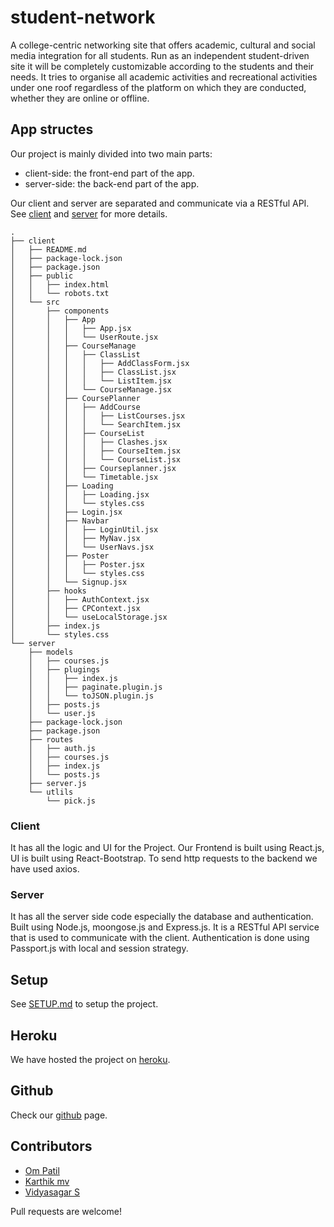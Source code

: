 # student-network

A college-centric networking site that offers academic, cultural and social media integration for all students. Run as an independent student-driven site it will be completely customizable according to the students and their needs. It tries to organise all academic activities and recreational activities under one roof regardless of the platform on which they are conducted, whether they are online or offline.

## App structes

Our project is mainly divided into two main parts:

- client-side: the front-end part of the app.
- server-side: the back-end part of the app.

Our client and server are separated and communicate via a RESTful API.
See [client](./Client/README.md) and [server](./Client/README.md) for more details.

```
.
├── client
│   ├── README.md
│   ├── package-lock.json
│   ├── package.json
│   ├── public
│   │   ├── index.html
│   │   └── robots.txt
│   └── src
│       ├── components
│       │   ├── App
│       │   │   ├── App.jsx
│       │   │   └── UserRoute.jsx
│       │   ├── CourseManage
│       │   │   ├── ClassList
│       │   │   │   ├── AddClassForm.jsx
│       │   │   │   ├── ClassList.jsx
│       │   │   │   └── ListItem.jsx
│       │   │   └── CourseManage.jsx
│       │   ├── CoursePlanner
│       │   │   ├── AddCourse
│       │   │   │   ├── ListCourses.jsx
│       │   │   │   └── SearchItem.jsx
│       │   │   ├── CourseList
│       │   │   │   ├── Clashes.jsx
│       │   │   │   ├── CourseItem.jsx
│       │   │   │   └── CourseList.jsx
│       │   │   ├── Courseplanner.jsx
│       │   │   └── Timetable.jsx
│       │   ├── Loading
│       │   │   ├── Loading.jsx
│       │   │   └── styles.css
│       │   ├── Login.jsx
│       │   ├── Navbar
│       │   │   ├── LoginUtil.jsx
│       │   │   ├── MyNav.jsx
│       │   │   └── UserNavs.jsx
│       │   ├── Poster
│       │   │   ├── Poster.jsx
│       │   │   └── styles.css
│       │   └── Signup.jsx
│       ├── hooks
│       │   ├── AuthContext.jsx
│       │   ├── CPContext.jsx
│       │   └── useLocalStorage.jsx
│       ├── index.js
│       └── styles.css
└── server
    ├── models
    │   ├── courses.js
    │   ├── plugings
    │   │   ├── index.js
    │   │   ├── paginate.plugin.js
    │   │   └── toJSON.plugin.js
    │   ├── posts.js
    │   └── user.js
    ├── package-lock.json
    ├── package.json
    ├── routes
    │   ├── auth.js
    │   ├── courses.js
    │   ├── index.js
    │   └── posts.js
    ├── server.js
    └── utlils
        └── pick.js
```

### Client
It has all the logic and UI for the Project. Our Frontend is built using React.js, UI is built using React-Bootstrap. To send http requests to the backend we have used axios.

### Server
It has all the server side code especially the database and authentication. Built using Node.js, moongose.js and Express.js. It is a RESTful API service that is used to communicate with the client. Authentication is done using Passport.js with local and session strategy.

## Setup
See [SETUP.md](./SETUP.md) to setup the project.

## Heroku
We have hosted the project on [heroku](https://studentdash.herokuapp.com/).

## Github
Check our [github](https://github.com/karthikmurakonda/student-Dash) page.

## Contributors
- [Om Patil](https://www.github.com/mordernoctave)
- [Karthik mv ](https://www.github.com/karthikmurakonda)
- [Vidyasagar S](https://https://github.com/Vss4969)

Pull requests are welcome!
